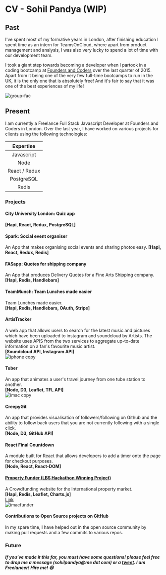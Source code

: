 # CV - Sohil Pandya (WIP)

## Past
I've spent most of my formative years in London, after finishing education I spent time as an intern for TeamsOnCloud, where apart from product management and analysis, I was also very lucky to spend a lot of time with our development team.

 I took a giant step towards becoming a developer when I partook in a coding bootcamp at [Founders and Coders](foundersandcoders.org) over the last quarter of 2015. Apart from it being one of the very few full-time bootcamps to run in the UK, it is the only one that is absolutely free! And it's fair to say that it was one of the best experiences of my life!

![group-fac](https://cloud.githubusercontent.com/assets/2305591/12416209/fba9daf6-be97-11e5-88ac-d07304707fc9.jpg)

## Present

 I am currently a Freelance Full Stack Javascript Developer at Founders and Coders in London. Over the last year, I have worked on various projects for clients using the following technologies:


| Expertise |
|:---------:|
| Javascript|
| Node |
| React / Redux |
| PostgreSQL |
| Redis |



### Projects  

#### City University London: Quiz app
**[Hapi, React, Redux, PostgreSQL]**

#### Spark: Social event organiser
An App that makes organising social events and sharing photos easy.
**[Hapi, React, Redux, Redis]**

#### FASapp: Quotes for shipping company
An App that produces Delivery Quotes for a Fine Arts Shipping company.  
**[Hapi, Redis, Handlebars]**

#### TeamMunch: Team Lunches made easier
Team Lunches made easier.  
**[Hapi, Redis, Handlebars, OAuth, Stripe]**

#### ArtisTracker
A web app that allows users to search for the latest music and pictures which have been uploaded to instagram and soundcloud by Artists. The website uses APIS from the two services to aggregate up-to-date information on a fan's favourite music artist.   
**[Soundcloud API, Instagram API]**  
![iphone copy](https://cloud.githubusercontent.com/assets/2305591/12433489/39876d96-bef9-11e5-8e79-c463ec90946e.png)

#### Tuber  
An app that animates a user's travel journey from one tube station to another.  
**[Node, D3, Leaflet, TFL API]**  
![imac copy](https://cloud.githubusercontent.com/assets/2305591/12433736/bd85ac10-befa-11e5-9463-073e8ff99fad.png)

#### CreepyGit
An app that provides visualisation of followers/following  on Github and the ability to follow back users that you are not currently following with a single click.  
**[Node, D3, GitHub API]**

#### React Final Countdown
A module built for React that allows developers to add a timer onto the page for checkout purposes.  
**[Node, React, React-DOM]**

#### [Property Funder (LBS Hackathon Winning Project)](http://www.thepropertyfunder.space/)
A Crowdfunding website for the International property market.  
**[Hapi, Redis, Leaflet, Charts.js]**  
[Link](http://www.thepropertyfunder.space/)  
![imacfunder](https://cloud.githubusercontent.com/assets/2305591/12434104/70d31cca-befc-11e5-9cb7-f8b0e989dc85.png)

#### Contributions to Open Source projects on GitHub
In my spare time, I have helped out in the open source community by making pull requests and a few commits to various repos.  

### Future
##### If you've made it this far, you must have some questions! please feel free to drop me a message (sohilpandya@me dot com) or a [tweet](https://twitter.com/Sohil_is). I am Freelancer! Hire me! :smile:

